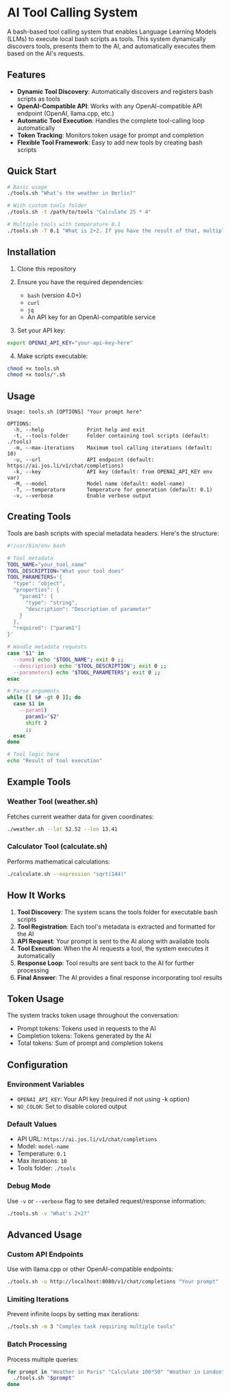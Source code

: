 # AI Tool Calling System

A bash-based tool calling system that enables Language Learning Models (LLMs) to execute local bash scripts as tools. This system dynamically discovers tools, presents them to the AI, and automatically executes them based on the AI's requests.

## Features

- **Dynamic Tool Discovery**: Automatically discovers and registers bash scripts as tools
- **OpenAI-Compatible API**: Works with any OpenAI-compatible API endpoint (OpenAI, llama.cpp, etc.)
- **Automatic Tool Execution**: Handles the complete tool-calling loop automatically
- **Token Tracking**: Monitors token usage for prompt and completion
- **Flexible Tool Framework**: Easy to add new tools by creating bash scripts

## Quick Start

```bash
# Basic usage
./tools.sh "What's the weather in Berlin?"

# With custom tools folder
./tools.sh -t /path/to/tools "Calculate 25 * 4"

# Multiple tools with temperature 0.1
./tools.sh -T 0.1 "What is 2+2. If you have the result of that, multiply with 5, after add 4.2. Finally divide the previous result by the temperature in C in Munich"
```

## Installation

1. Clone this repository
2. Ensure you have the required dependencies:
   - `bash` (version 4.0+)
   - `curl`
   - `jq`
   - An API key for an OpenAI-compatible service

3. Set your API key:
```bash
export OPENAI_API_KEY="your-api-key-here"
```

4. Make scripts executable:
```bash
chmod +x tools.sh
chmod +x tools/*.sh
```

## Usage

```
Usage: tools.sh [OPTIONS] "Your prompt here"

OPTIONS:
  -h, --help              Print help and exit
  -t, --tools-folder      Folder containing tool scripts (default: ./tools)
  -m, --max-iterations    Maximum tool calling iterations (default: 10)
  -u, --url               API endpoint (default: https://ai.jos.li/v1/chat/completions)
  -k, --key               API key (default: from OPENAI_API_KEY env var)
  -M, --model             Model name (default: model-name)
  -T, --temperature       Temperature for generation (default: 0.1)
  -v, --verbose           Enable verbose output
```

## Creating Tools

Tools are bash scripts with special metadata headers. Here's the structure:

```bash
#!/usr/bin/env bash

# Tool metadata
TOOL_NAME="your_tool_name"
TOOL_DESCRIPTION="What your tool does"
TOOL_PARAMETERS='{
  "type": "object",
  "properties": {
    "param1": {
      "type": "string",
      "description": "Description of parameter"
    }
  },
  "required": ["param1"]
}'

# Handle metadata requests
case "$1" in
  --name) echo "$TOOL_NAME"; exit 0 ;;
  --description) echo "$TOOL_DESCRIPTION"; exit 0 ;;
  --parameters) echo "$TOOL_PARAMETERS"; exit 0 ;;
esac

# Parse arguments
while [[ $# -gt 0 ]]; do
  case $1 in
    --param1)
      param1="$2"
      shift 2
      ;;
  esac
done

# Tool logic here
echo "Result of tool execution"
```

## Example Tools

### Weather Tool (weather.sh)
Fetches current weather data for given coordinates:
```bash
./weather.sh --lat 52.52 --lon 13.41
```

### Calculator Tool (calculate.sh)
Performs mathematical calculations:
```bash
./calculate.sh --expression "sqrt(144)"
```

## How It Works

1. **Tool Discovery**: The system scans the tools folder for executable bash scripts
2. **Tool Registration**: Each tool's metadata is extracted and formatted for the AI
3. **API Request**: Your prompt is sent to the AI along with available tools
4. **Tool Execution**: When the AI requests a tool, the system executes it automatically
5. **Response Loop**: Tool results are sent back to the AI for further processing
6. **Final Answer**: The AI provides a final response incorporating tool results

## Token Usage

The system tracks token usage throughout the conversation:
- Prompt tokens: Tokens used in requests to the AI
- Completion tokens: Tokens generated by the AI
- Total tokens: Sum of prompt and completion tokens

## Configuration

### Environment Variables
- `OPENAI_API_KEY`: Your API key (required if not using -k option)
- `NO_COLOR`: Set to disable colored output

### Default Values
- API URL: `https://ai.jos.li/v1/chat/completions`
- Model: `model-name`
- Temperature: `0.1`
- Max iterations: `10`
- Tools folder: `./tools`

### Debug Mode

Use `-v` or `--verbose` flag to see detailed request/response information:
```bash
./tools.sh -v "What's 2+2?"
```

## Advanced Usage

### Custom API Endpoints

Use with llama.cpp or other OpenAI-compatible endpoints:
```bash
./tools.sh -u http://localhost:8080/v1/chat/completions "Your prompt"
```

### Limiting Iterations

Prevent infinite loops by setting max iterations:
```bash
./tools.sh -m 3 "Complex task requiring multiple tools"
```

### Batch Processing

Process multiple queries:
```bash
for prompt in "Weather in Paris" "Calculate 100*50" "Weather in London"; do
  ./tools.sh "$prompt"
done
```
